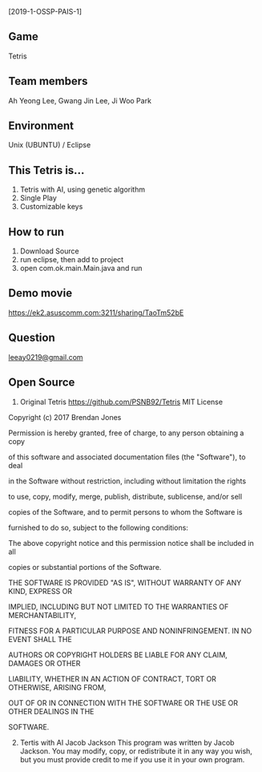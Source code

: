 ﻿[2019-1-OSSP-PAIS-1]
 
Game
-------------
Tetris 

Team members
-------------
Ah Yeong Lee, Gwang Jin Lee, Ji Woo Park

Environment
-------------
Unix (UBUNTU) / Eclipse 

This Tetris is...
-----------------
1. Tetris with AI, using genetic algorithm
2. Single Play 
3. Customizable keys

How to run
-------------
1. Download Source
2. run eclipse, then add to project
3. open com.ok.main.Main.java and run

Demo movie
-------------
https://ek2.asuscomm.com:3211/sharing/TaoTm52bE

Question
-------------
leeay0219@gmail.com

Open Source
-------------
1. Original Tetris
https://github.com/PSNB92/Tetris
MIT License

Copyright (c) 2017 Brendan Jones

Permission is hereby granted, free of charge, to any person obtaining a copy

of this software and associated documentation files (the "Software"), to deal

in the Software without restriction, including without limitation the rights

to use, copy, modify, merge, publish, distribute, sublicense, and/or sell

copies of the Software, and to permit persons to whom the Software is

furnished to do so, subject to the following conditions:

The above copyright notice and this permission notice shall be included in all

copies or substantial portions of the Software.

THE SOFTWARE IS PROVIDED "AS IS", WITHOUT WARRANTY OF ANY KIND, EXPRESS OR

IMPLIED, INCLUDING BUT NOT LIMITED TO THE WARRANTIES OF MERCHANTABILITY,

FITNESS FOR A PARTICULAR PURPOSE AND NONINFRINGEMENT. IN NO EVENT SHALL THE

AUTHORS OR COPYRIGHT HOLDERS BE LIABLE FOR ANY CLAIM, DAMAGES OR OTHER

LIABILITY, WHETHER IN AN ACTION OF CONTRACT, TORT OR OTHERWISE, ARISING FROM,

OUT OF OR IN CONNECTION WITH THE SOFTWARE OR THE USE OR OTHER DEALINGS IN THE

SOFTWARE.

2. Tertis with AI
Jacob Jackson
This program was written by Jacob Jackson. You may modify, copy, or redistribute it in any way you wish, but you must provide credit to me if you use it in your own program.
